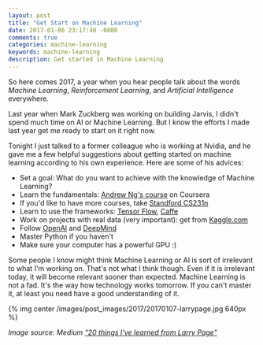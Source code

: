 ```yaml
---
layout: post
title: "Get Start on Machine Learning"
date: 2017-01-06 23:17:40 -0800
comments: true
categories: machine-learning
keywords: machine-learning
description: Get started in Machine Learning
---
```


So here comes 2017, a year when you hear people talk about the words *Machine Learning*, *Reinforcement Learning*, and *Artificial Intelligence* everywhere. 

Last year when Mark Zuckberg was working on building Jarvis, I didn't spend much time on AI or Machine Learning. But I know the efforts I made last year get me ready to start on it right now.

Tonight I just talked to a former colleague who is working at Nvidia, and he gave me a few helpful suggestions about getting started on machine learning according to his own experience. Here are some of his advices:

* Set a goal: What do you want to achieve with the knowledge of Machine Learning?
* Learn the fundamentals: [Andrew Ng's course](https://www.coursera.org/learn/machine-learning) on Coursera
* If you'd like to have more courses, take [Standford CS231n](http://cs231n.stanford.edu/)
* Learn to use the frameworks: [Tensor Flow](https://www.tensorflow.org/), [Caffe](http://caffe.berkeleyvision.org/)
* Work on projects with real data (very important): get from [Kaggle.com](https://www.kaggle.com/)
* Follow [OpenAI](https://openai.com/) and [DeepMind](https://deepmind.com/)
* Master Python if you haven't
* Make sure your computer has a powerful GPU :)

Some people I know might think Machine Learning or AI is sort of irrelevant to what I'm working on. That's not what I think though. Even if it is irrelevant today, it will become relevant sooner than expected. Machine Learning is not a fad. It's the way how technology works tomorrow. If you can't master it, at least you need have a good understanding of it.

{% img center /images/post_images/2017/20170107-larrypage.jpg 640px %}

*Image source: Medium ["20 things I've learned from Larry Page"](https://medium.com/the-mission/20-things-i-ve-learned-from-larry-page-4f83674a1a52#.elpww9snf)*



